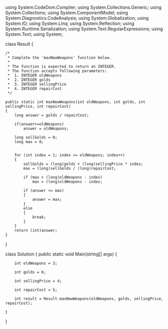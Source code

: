 using System.CodeDom.Compiler;
using System.Collections.Generic;
using System.Collections;
using System.ComponentModel;
using System.Diagnostics.CodeAnalysis;
using System.Globalization;
using System.IO;
using System.Linq;
using System.Reflection;
using System.Runtime.Serialization;
using System.Text.RegularExpressions;
using System.Text;
using System;



class Result
{

    /*
     * Complete the 'maxNewWeapons' function below.
     *
     * The function is expected to return an INTEGER.
     * The function accepts following parameters:
     *  1. INTEGER oldWeapons
     *  2. INTEGER golds
     *  3. INTEGER sellingPrice
     *  4. INTEGER repairCost
     */

    public static int maxNewWeapons(int oldWeapons, int golds, int sellingPrice, int repairCost)
    {
        long answer = golds / repairCost;
        
        if(answer>=oldWeapons)
            answer = oldWeapons;
        
        long sellGolds = 0;
        long max = 0;
        

        for (int index = 1; index <= oldWeapons; index++)
        {
            sellGolds = (long)golds + (long)sellingPrice * index;
            max = (long)sellGolds / (long)repairCost;

            if (max > (long)oldWeapons - index)
                max = (long)oldWeapons - index;
            
            if (answer <= max)
            {
                answer = max;
            }
            else
            {
                break;
            }
        }
        return (int)answer;
    }

}

class Solution
{
    public static void Main(string[] args)
    {

        int oldWeapons = 3;

        int golds = 6;

        int sellingPrice = 4;

        int repairCost = 5;

        int result = Result.maxNewWeapons(oldWeapons, golds, sellingPrice, repairCost);
        
    }
}
